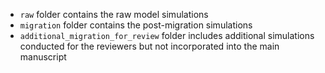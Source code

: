 - `raw` folder contains the raw model simulations
- `migration` folder contains the post-migration simulations
- `additional_migration_for_review` folder includes additional simulations conducted for the reviewers but not incorporated into the main manuscript
